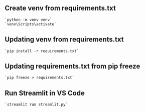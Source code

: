 ## Create venv from requirements.txt

    `python -m venv venv`
    `venv\Scripts\activate`

## Updating venv from requirements.txt

    `pip install -r requirements.txt`

## Updating requirements.txt from pip freeze

    `pip freeze > requirements.txt`
    
## Run Streamlit in VS Code

    `streamlit run streamlit.py`
